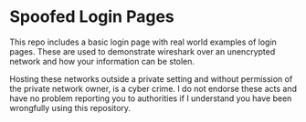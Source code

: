# Spoofed Login Pages
This repo includes a basic login page with real world examples of login pages.
These are used to demonstrate wireshark over an unencrypted network and how your information can be stolen.

Hosting these networks outside a private setting and without permission of the private network owner, is a cyber crime. I do not endorse these acts and have no problem reporting you to authorities if I understand you have been wrongfully using this repository.
